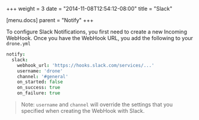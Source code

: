 +++
weight = 3
date = "2014-11-08T12:54:12-08:00"
title = "Slack"

[menu.docs]
parent = "Notify"
+++

To configure Slack Notifications, you first need to create a new Incoming WebHook.
Once you have the WebHook URL, you add the following to your `drone.yml`

```coffeescript
notify:
  slack:
    webhook_url: 'https://hooks.slack.com/services/...'
    username: 'drone'
    channel: '#general'
    on_started: false
    on_success: true
    on_failure: true
```
> Note: `username` and `channel` will override the settings that you specified when creating the WebHook with Slack.

